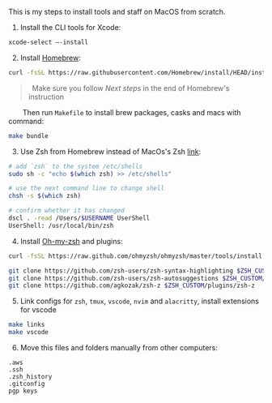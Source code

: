 This is my steps to install tools and staff on MacOS from scratch.

1. Install the CLI tools for Xcode:

```bash
xcode-select —-install
```

2. Install [Homebrew](https://brew.sh/):
```bash
curl -fsSL https://raw.githubusercontent.com/Homebrew/install/HEAD/install.sh | bash
```
> &ensp;Make sure you follow *Next steps* in the end of Homebrew's instruction

&emsp;&emsp;Then run `Makefile` to install brew packages, casks and macs with command:

```bash
make bundle
```

3. Use Zsh from Homebrew instead of MacOs's Zsh [link](https://cyishere.medium.com/update-zsh-on-macos-f9de96373a43):

```bash
# add `zsh` to the system /etc/shells
sudo sh -c "echo $(which zsh) >> /etc/shells"

# use the next command line to change shell
chsh -s $(which zsh)

# confirm whether it has changed
dscl . -read /Users/$USERNAME UserShell
UserShell: /usr/local/bin/zsh
```

4. Install [Oh-my-zsh](https://ohmyz.sh/) and plugins:

```bash
curl -fsSL https://raw.github.com/ohmyzsh/ohmyzsh/master/tools/install.sh | bash
```
```bash
git clone https://github.com/zsh-users/zsh-syntax-highlighting $ZSH_CUSTOM/plugins/zsh-syntax-highlighting
git clone https://github.com/zsh-users/zsh-autosuggestions $ZSH_CUSTOM/plugins/zsh-autosuggestions
git clone https://github.com/agkozak/zsh-z $ZSH_CUSTOM/plugins/zsh-z
```

5. Link configs for `zsh`, `tmux`, `vscode`, `nvim` and `alacritty`, install extensions for vscode

```bash
make links
make vscode
```

6. Move this files and folders manually from other computers:

```
.aws
.ssh
.zsh_history
.gitconfig
pgp keys
```
